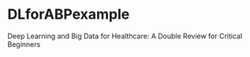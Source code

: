 # DLforABPexample
Deep Learning and Big Data for Healthcare: A Double Review for Critical Beginners
